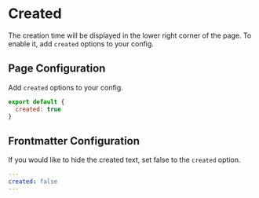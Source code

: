 # Created

The creation time will be displayed in the lower right corner of the page.
To enable it, add `created` options to your config.

## Page Configuration

Add `created` options to your config.

```js
export default {
  created: true
}
```

## Frontmatter Configuration

If you would like to hide the created text, set false to the `created` option.

```yaml
---
created: false
---
```

